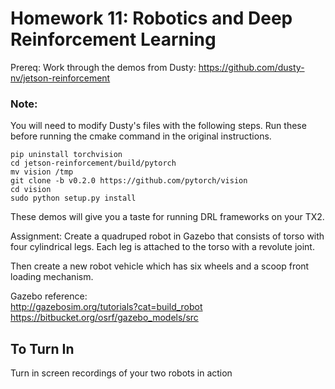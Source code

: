 # Homework 11: Robotics and Deep Reinforcement Learning

Prereq: Work through the demos from Dusty:
https://github.com/dusty-nv/jetson-reinforcement

### Note: 
You will need to modify Dusty's files with the following steps. Run these before running the cmake command in the original instructions.

```
pip uninstall torchvision
cd jetson-reinforcement/build/pytorch
mv vision /tmp
git clone -b v0.2.0 https://github.com/pytorch/vision
cd vision
sudo python setup.py install
```

These demos will give you a taste for running DRL frameworks on your TX2.

Assignment: Create a quadruped robot in Gazebo that consists of torso with four cylindrical legs. Each leg is attached to the torso with a revolute joint.

Then create a new robot vehicle which has six wheels and a scoop front loading mechanism.

Gazebo reference:  
http://gazebosim.org/tutorials?cat=build_robot
https://bitbucket.org/osrf/gazebo_models/src

## To Turn In
Turn in screen recordings of your two robots in action
